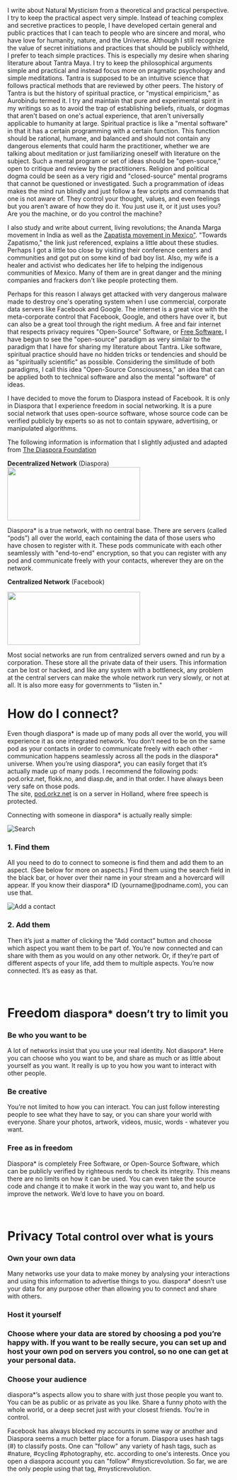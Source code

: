 I write about Natural Mysticism from a theoretical and practical perspective.  I try to keep the practical aspect very simple.  Instead of teaching complex and secretive practices to people, I have developed certain general and public practices that I can teach to people who are sincere and moral, who have love for humanity, nature, and the Universe.  Although I still recognize the value of secret initiations and practices that should be publicly withheld, I prefer to teach simple practices.  This is especially my desire when sharing literature about Tantra Maya.  I try to keep the philosophical arguments simple and practical and instead focus more on pragmatic psychology and simple meditations.  Tantra is supposed to be an intuitive science that follows practical methods that are reviewed by other peers.  The history of Tantra is but the history of spiritual practice, or "mystical empiricism," as Aurobindu termed it.  I try and maintain that pure and experimental spirit in my writings so as to avoid the trap of establishing beliefs, rituals, or dogmas that aren't based on one's actual experience, that aren't universally applicable to humanity at large.  Spiritual practice is like a "mental software" in that it has a certain programming with a certain function.  This function should be rational, humane, and balanced and should not contain any dangerous elements that could harm the practitioner, whether we are talking about meditation or just familiarizing oneself with literature on the subject. Such a mental program or set of ideas should be "open-source," open to critique and review by the practitioners.  Religion and political dogma could be seen as a very rigid and "closed-source" mental programs that cannot be questioned or investigated.  Such a programmation of ideas makes the mind run blindly and just follow a few scripts and commands that one is not aware of.  They control your thought, values, and even feelings but you aren't aware of how they do it.  You just use it, or it just uses you?  Are you the machine, or do you control the machine?

I also study and write about current, living revolutions; the Ananda Marga movement in India as well as the <a href="https://mysticrevolution/towards-zapatismo">Zapatista movement in Mexico"</a>.  "Towards Zapatismo," the link just referenced, explains a little about these studies.  Perhaps I got a little too close by visiting their conference centers and communities and got put on some kind of bad boy list.  Also, my wife is a healer and activist who dedicates her life to helping the indigenous communities of Mexico.  Many of them are in great danger and the mining companies and frackers don't like people protecting them.

Perhaps for this reason I always get attacked with very dangerous malware made to destroy one's operating system when I use commercial, corporate data servers like Facebook and Google.  The internet is a great vice with  the meta-corporate control that Facebook, Google, and others have over it, but can also be a great tool through the right medium.  A free and fair internet that respects privacy requires "Open-Source" Software, or <a href="https://fsf.org"> Free Software.</a>  I have begun to see the "open-source" paradigm as very similair to the paradigm that I have for sharing my literature about Tantra.  Like software, spiritual practice should have no hidden tricks or tendencies and should be as "spiritually scientific" as possible.  Considering the similitude of both paradigms, I call this idea "Open-Source Consciousness," an idea that can be applied both to technical software and also the mental "software" of ideas. 

I have decided to move the forum to Diaspora instead of Facebook.  It is only in Diaspora that I experience freedom in social networking.   It is a pure social network that uses open-source software, whose source code can be verified publicly by experts so as not to contain spyware, advertising, or manipulated algorithms.   

The following information is information that I slightly adjusted and adapted from <a href="https://diasporafoundation.org/about">The Diaspora Foundation</a>

<strong>Decentralized Network</strong> (Diaspora)
<img class="alignnone size-medium wp-image-4118" src="https://diasporafoundation.org/assets/pages/about/network-distributed-4a1319210dde0eeac67a7e7562912dc3377f6a13a71aec7857e58e3fc44e12d8.png" alt="" width="300" height="120" />

Diaspora* is a true network, with no central base. There are servers (called “pods”) all over the world, each containing the data of those users who have chosen to register with it. These pods communicate with each other seamlessly with "end-to-end" encryption, so that you can register with any pod and communicate freely with your contacts, wherever they are on the network.

<strong>Centralized Network</strong> (Facebook)

<img class="alignnone size-medium wp-image-4119" src="https://diasporafoundation.org/assets/pages/about/network-centralized-e0e48aac267a43dd146d43374f3d0539701e9030da9ab82af4e30adb4d79d908.png" alt="" width="300" height="120" />

Most social networks are run from centralized servers owned and run by a corporation.
These store all the private data of their users. This information can be lost or hacked,
and like any system with a bottleneck, any problem at the central servers can make the
whole network run very slowly, or not at all. It is also more easy for governments to
“listen in."
<div class="col-md-2">
<div class="page-header">
<h1>How do I connect?</h1>
</div>
<div class="container">
<div class="row">
<div class="col-md-12">

Even though diaspora* is made up of many pods all over the world,
you will experience it as one integrated network. You don’t need
to be on the same pod as your contacts in order to communicate
freely with each other - communication happens seamlessly across
all the pods in the diaspora* universe. When you’re using diaspora*,
you can easily forget that it’s actually made up of many pods.  I 
recommend the following pods:  pod.orkz.net, flokk.no, and diasp.de,
and in that order.  I have always been very safe on those pods.  
The site, <a href="https://pod.orkz.net">pod.orkz.net</a> is on a server in Holland, where free speech is protected.


Connecting with someone in diaspora* is actually really simple:

</div>
</div>
<div class="row">
<div class="col-md-2">
<p class="text-center"><img src="https://diasporafoundation.org/assets/pages/about/search-48804a7bef32cd2948a34e8a07283cf1100f408c2668bfdd92d47559ce7378ea.png" alt="Search" /></p>

</div>
<div class="col-md-4">
<h3>1. Find them</h3>
All you need to do to connect to someone is find them and add them to
an aspect. (See below for more on aspects.) Find them using the search
field in the black bar, or hover over their name in your stream and a
hovercard will appear. If you know their diaspora* ID (yourname@podname.com),
you can use that.  

</div>
<div class="col-md-2">
<p class="text-center"><img src="https://diasporafoundation.org/assets/pages/about/plus-ec8d90d51965b00e44a53747c1af6f66975f41a0a01470fabe39e42624088c2d.png" alt="Add a contact" /></p>

</div>
<div class="col-md-4">
<h3>2. Add them</h3>
Then it’s just a matter of clicking the “Add contact” button and choose
which aspect you want them to be part of. You’re now connected and can
share with them as you would on any other network. Or, if they’re part
of different aspects of your life, add them to multiple aspects. You’re
now connected. It’s as easy as that.

&nbsp;
</div>
</div>
</div>
</div>
<div class="container">
<div class="row">
<div id="freedom" class="page-header">
<h1>Freedom <small>diaspora* doesn’t try to limit you</small></h1>
</div>
<div class="container">
<div class="row">
<div class="col-md-4">
<h3>Be who you want to be</h3>
A lot of networks insist that you use your real identity. Not diaspora*.
Here you can choose who you want to be, and share as much or as little
about yourself as you want. It really is up to you how you want to interact
with other people.

</div>
<div class="col-md-4">
<h3>Be creative</h3>
You’re not limited to how you can interact. You can just follow interesting
people to see what they have to say, or you can share your world with everyone.
Share your photos, artwork, videos, music, words - whatever you want. 


</div>
<div class="col-md-4">
<h3>Free as in freedom</h3>
Diaspora* is completely Free  Software, or Open-Source Software, which can 
be publicly verified by righteous nerds to check its integrity.  
This means there are no limits on how it can be used. You can even take the
 source code and change it to make it work in the way you want to, and help 
us improve the network. We’d love to have you on board.
<div class="container"></div>
<div id="privacy" class="page-header">

&nbsp;

<h1>Privacy <small>Total control over what is yours </small></h1>
</div>
<div class="container">
<div class="row">
<div class="col-md-4">
<h3>Own your own data</h3>
Many networks use your data to make money by analysing your interactions and
using this information to advertise things to you. diaspora* doesn’t use your
data for any purpose other than allowing you to connect and share with others.

</div>
<div class="col-md-4">
<h3>Host it yourself</h3>
<h3>Choose where your data are stored by choosing a pod you’re happy with. If
you want to be really secure, you can set up and host your own pod on servers
you control, so no one can get at your personal data.</h3>
<p class="desc-with-button"></p>

</div>
</div>
</div>
<div class="col-md-4"></div>
<div class="col-md-4">
<h3>Choose your audience</h3>
<p class="desc-with-button">diaspora*’s aspects allow you to share with just
those people you want to. You can be as public or as private as you like.
Share a funny photo with the whole world, or a deep secret just with your
closest friends. You’re in control.</p>

</div>
<p class="desc-with-button">Facebook has always blocked my accounts in some
way or another and Diaspora seems a much better place for a forum.  Diaspora uses 
hash tags (#) to classify posts.  One can "follow" any variety of hash tags, such as
#nature, #cycling #photography, etc. according to one's interests.
Once you open a diaspora account you can "follow" #mysticrevolution.  So far, we are
the only people using that tag, #mysticrevolution.  





